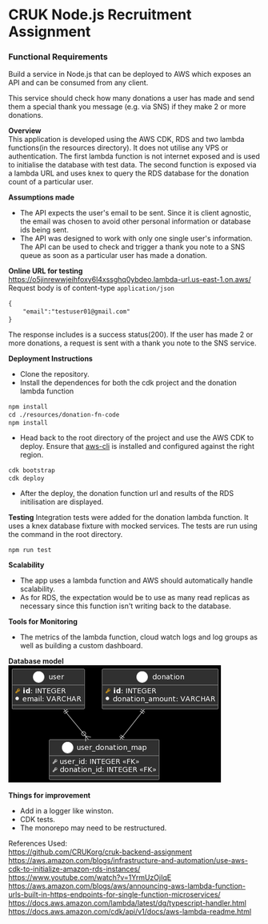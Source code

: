 # CRUK Node.js Recruitment Assignment

### Functional Requirements

Build a service in Node.js that can be deployed to AWS which exposes an API and can be consumed from any client. 

This service should check how many donations a user has made and send them a special thank you message (e.g. via SNS) if they make 2 or more donations. 

**Overview**  
This application is developed using the AWS CDK, RDS and two lambda functions(in the resources directory). It does not utilise any VPS or authentication. The first lambda function is not internet exposed and is used to initialise the database with test data. The second function is exposed via a lambda URL and uses knex to query the RDS database for the donation count of a particular user.

**Assumptions made**
* The API expects the user's email to be sent. Since it is client agnostic, the email was chosen to avoid other personal information or database ids being sent.
* The API was designed to work with only one single user's information. The API can be used to check and trigger a thank you note to a SNS queue as soon as a particular user has made a donation. 

**Online URL for testing**  
https://o5jinrewwjeihfoxy6l4xssghq0ybdeo.lambda-url.us-east-1.on.aws/   
Request body is of content-type `application/json`
```
{
    "email":"testuser01@gmail.com"
}
```
The response includes is a success status(200). If the user has made 2 or more donations, a request is sent with a thank you note to the SNS service.

**Deployment Instructions**
* Clone the repository.
* Install the dependences for both the cdk project and the donation lambda function
```
npm install
cd ./resources/donation-fn-code
npm install
```
* Head back to the root directory of the project and use the AWS CDK to deploy. Ensure that [aws-cli](https://aws.amazon.com/cli/) is installed and configured against the right region.
```
cdk bootstrap
cdk deploy
```
* After the deploy, the donation function url and results of the RDS initilisation are displayed.

**Testing**
Integration tests were added for the donation lambda function. It uses a knex database fixture with mocked services.
The tests are run using the command in the root directory.
```
npm run test
```

**Scalability**
* The app uses a lambda function and AWS should automatically handle scalability.
* As for RDS, the expectation would be to use as many read replicas as necessary since this function isn't writing back to the database.

**Tools for Monitoring**
* The metrics of the lambda function, cloud watch logs and log groups as well as building a custom dashboard. 

**Database model**
![Database Model](/docs/dml_model.png)

**Things for improvement**
* Add in a logger like winston.
* CDK tests.
* The monorepo may need to be restructured.

References Used:  
https://github.com/CRUKorg/cruk-backend-assignment  
https://aws.amazon.com/blogs/infrastructure-and-automation/use-aws-cdk-to-initialize-amazon-rds-instances/  
https://www.youtube.com/watch?v=1YrmUzOjIqE  
https://aws.amazon.com/blogs/aws/announcing-aws-lambda-function-urls-built-in-https-endpoints-for-single-function-microservices/  
https://docs.aws.amazon.com/lambda/latest/dg/typescript-handler.html  
https://docs.aws.amazon.com/cdk/api/v1/docs/aws-lambda-readme.html  
